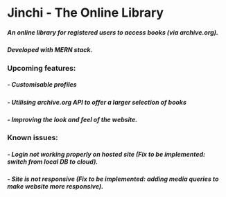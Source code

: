 # Jinchi - The Online Library

##### An online library for registered users to access books (via archive.org).
##### Developed with MERN stack.

### Upcoming features:
##### - Customisable profiles
##### - Utilising archive.org API to offer a larger selection of books
##### - Improving the look and feel of the website.

### Known issues:
##### - Login not working properly on hosted site (Fix to be implemented: switch from local DB to cloud).
##### - Site is not responsive (Fix to be implemented: adding media queries to make website more responsive).
